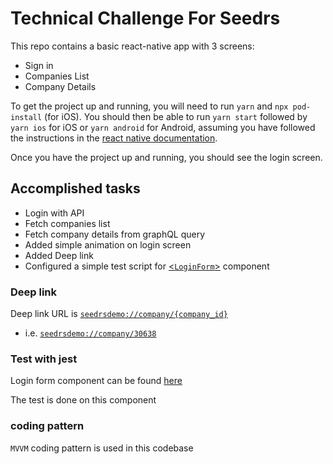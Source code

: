 # Technical Challenge For Seedrs

This repo contains a basic react-native app with 3 screens:

- Sign in
- Companies List
- Company Details

To get the project up and running, you will need to run `yarn` and `npx pod-install` (for iOS). You should then be able to run `yarn start` followed by `yarn ios` for iOS or `yarn android` for Android, assuming you have followed the instructions in the [react native documentation](https://reactnative.dev/docs/environment-setup). 

Once you have the project up and running, you should see the login screen.

## Accomplished tasks
- Login with API
- Fetch companies list
- Fetch company details from graphQL query
- Added simple animation on login screen
- Added Deep link
- Configured a simple test script for [<`LoginForm`>](src/components/LoginForm.js) component

### Deep link
Deep link URL is [`seedrsdemo://company/{company_id}`](seedrsdemo://company/30638) 
- i.e. [`seedrsdemo://company/30638`](seedrsdemo://company/30638)

### Test with jest

Login form component can be found [here](src/components/LoginForm.js)

The test is done on this component

### coding pattern

`MVVM` coding pattern is used in this codebase